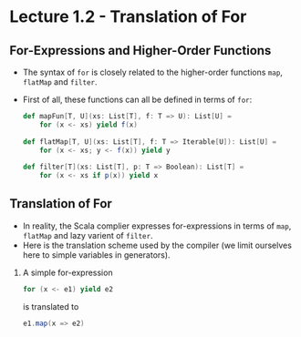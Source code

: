 # Lecture 1.2 - Translation of For

## For-Expressions and Higher-Order Functions
* The syntax of `for` is closely related to the higher-order functions `map`, `flatMap` and `filter`.
* First of all, these functions can all be defined in terms of `for`:

	```scala
	def mapFun[T, U](xs: List[T], f: T => U): List[U] = 
		for (x <- xs) yield f(x)
		
	def flatMap[T, U](xs: List[T], f: T => Iterable[U]): List[U] = 
		for (x <- xs; y <- f(x)) yield y
		
	def filter[T](xs: List[T], p: T => Boolean): List[T] =
		for (x <- xs if p(x)) yield x
	```

## Translation of For
* In reality, the Scala complier expresses for-expressions in terms of `map`, `flatMap` and lazy varient of `filter`.
* Here is the translation scheme used by the compiler (we limit ourselves here to simple variables in generators).

1. A simple for-expression

	```scala
	for (x <- e1) yield e2
	```
	
	is translated to
	
	```scala
	e1.map(x => e2)
	```